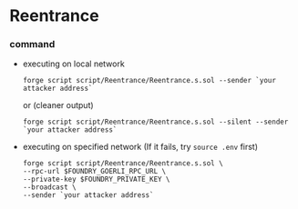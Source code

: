 # Reentrance
### command
- executing on local network
    ```
    forge script script/Reentrance/Reentrance.s.sol --sender `your attacker address`
    ```
    or (cleaner output)
    ```
    forge script script/Reentrance/Reentrance.s.sol --silent --sender `your attacker address`
    ```
- executing on specified network (If it fails, try `source .env` first)
    ```
    forge script script/Reentrance/Reentrance.s.sol \
    --rpc-url $FOUNDRY_GOERLI_RPC_URL \
    --private-key $FOUNDRY_PRIVATE_KEY \
    --broadcast \
    --sender `your attacker address`
    ```